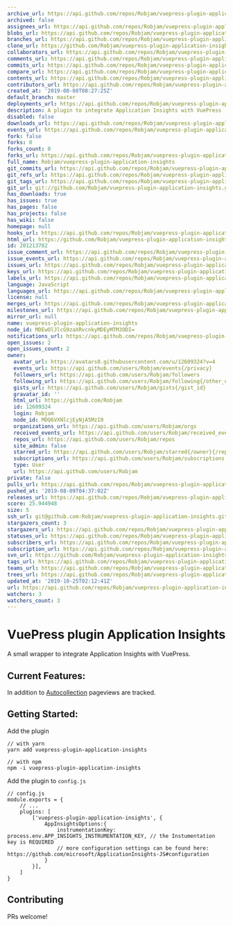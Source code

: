 ```yaml
---
archive_url: https://api.github.com/repos/Robjam/vuepress-plugin-application-insights/{archive_format}{/ref}
archived: false
assignees_url: https://api.github.com/repos/Robjam/vuepress-plugin-application-insights/assignees{/user}
blobs_url: https://api.github.com/repos/Robjam/vuepress-plugin-application-insights/git/blobs{/sha}
branches_url: https://api.github.com/repos/Robjam/vuepress-plugin-application-insights/branches{/branch}
clone_url: https://github.com/Robjam/vuepress-plugin-application-insights.git
collaborators_url: https://api.github.com/repos/Robjam/vuepress-plugin-application-insights/collaborators{/collaborator}
comments_url: https://api.github.com/repos/Robjam/vuepress-plugin-application-insights/comments{/number}
commits_url: https://api.github.com/repos/Robjam/vuepress-plugin-application-insights/commits{/sha}
compare_url: https://api.github.com/repos/Robjam/vuepress-plugin-application-insights/compare/{base}...{head}
contents_url: https://api.github.com/repos/Robjam/vuepress-plugin-application-insights/contents/{+path}
contributors_url: https://api.github.com/repos/Robjam/vuepress-plugin-application-insights/contributors
created_at: '2019-08-08T08:27:25Z'
default_branch: master
deployments_url: https://api.github.com/repos/Robjam/vuepress-plugin-application-insights/deployments
description: A plugin to integrate Application Insights with VuePress
disabled: false
downloads_url: https://api.github.com/repos/Robjam/vuepress-plugin-application-insights/downloads
events_url: https://api.github.com/repos/Robjam/vuepress-plugin-application-insights/events
fork: false
forks: 0
forks_count: 0
forks_url: https://api.github.com/repos/Robjam/vuepress-plugin-application-insights/forks
full_name: Robjam/vuepress-plugin-application-insights
git_commits_url: https://api.github.com/repos/Robjam/vuepress-plugin-application-insights/git/commits{/sha}
git_refs_url: https://api.github.com/repos/Robjam/vuepress-plugin-application-insights/git/refs{/sha}
git_tags_url: https://api.github.com/repos/Robjam/vuepress-plugin-application-insights/git/tags{/sha}
git_url: git://github.com/Robjam/vuepress-plugin-application-insights.git
has_downloads: true
has_issues: true
has_pages: false
has_projects: false
has_wiki: false
homepage: null
hooks_url: https://api.github.com/repos/Robjam/vuepress-plugin-application-insights/hooks
html_url: https://github.com/Robjam/vuepress-plugin-application-insights
id: 201213782
issue_comment_url: https://api.github.com/repos/Robjam/vuepress-plugin-application-insights/issues/comments{/number}
issue_events_url: https://api.github.com/repos/Robjam/vuepress-plugin-application-insights/issues/events{/number}
issues_url: https://api.github.com/repos/Robjam/vuepress-plugin-application-insights/issues{/number}
keys_url: https://api.github.com/repos/Robjam/vuepress-plugin-application-insights/keys{/key_id}
labels_url: https://api.github.com/repos/Robjam/vuepress-plugin-application-insights/labels{/name}
language: JavaScript
languages_url: https://api.github.com/repos/Robjam/vuepress-plugin-application-insights/languages
license: null
merges_url: https://api.github.com/repos/Robjam/vuepress-plugin-application-insights/merges
milestones_url: https://api.github.com/repos/Robjam/vuepress-plugin-application-insights/milestones{/number}
mirror_url: null
name: vuepress-plugin-application-insights
node_id: MDEwOlJlcG9zaXRvcnkyMDEyMTM3ODI=
notifications_url: https://api.github.com/repos/Robjam/vuepress-plugin-application-insights/notifications{?since,all,participating}
open_issues: 2
open_issues_count: 2
owner:
  avatar_url: https://avatars0.githubusercontent.com/u/12609324?v=4
  events_url: https://api.github.com/users/Robjam/events{/privacy}
  followers_url: https://api.github.com/users/Robjam/followers
  following_url: https://api.github.com/users/Robjam/following{/other_user}
  gists_url: https://api.github.com/users/Robjam/gists{/gist_id}
  gravatar_id: ''
  html_url: https://github.com/Robjam
  id: 12609324
  login: Robjam
  node_id: MDQ6VXNlcjEyNjA5MzI0
  organizations_url: https://api.github.com/users/Robjam/orgs
  received_events_url: https://api.github.com/users/Robjam/received_events
  repos_url: https://api.github.com/users/Robjam/repos
  site_admin: false
  starred_url: https://api.github.com/users/Robjam/starred{/owner}{/repo}
  subscriptions_url: https://api.github.com/users/Robjam/subscriptions
  type: User
  url: https://api.github.com/users/Robjam
private: false
pulls_url: https://api.github.com/repos/Robjam/vuepress-plugin-application-insights/pulls{/number}
pushed_at: '2019-08-09T04:37:02Z'
releases_url: https://api.github.com/repos/Robjam/vuepress-plugin-application-insights/releases{/id}
score: 25.944948
size: 5
ssh_url: git@github.com:Robjam/vuepress-plugin-application-insights.git
stargazers_count: 3
stargazers_url: https://api.github.com/repos/Robjam/vuepress-plugin-application-insights/stargazers
statuses_url: https://api.github.com/repos/Robjam/vuepress-plugin-application-insights/statuses/{sha}
subscribers_url: https://api.github.com/repos/Robjam/vuepress-plugin-application-insights/subscribers
subscription_url: https://api.github.com/repos/Robjam/vuepress-plugin-application-insights/subscription
svn_url: https://github.com/Robjam/vuepress-plugin-application-insights
tags_url: https://api.github.com/repos/Robjam/vuepress-plugin-application-insights/tags
teams_url: https://api.github.com/repos/Robjam/vuepress-plugin-application-insights/teams
trees_url: https://api.github.com/repos/Robjam/vuepress-plugin-application-insights/git/trees{/sha}
updated_at: '2019-10-25T02:12:41Z'
url: https://api.github.com/repos/Robjam/vuepress-plugin-application-insights
watchers: 3
watchers_count: 3
---
```


# VuePress plugin Application Insights

A small wrapper to integrate Application Insights with VuePress. 

## Current Features:

In addition to [Autocollection](https://github.com/microsoft/ApplicationInsights-JS#setting-up-autocollection) pageviews are tracked.

## Getting Started:

Add the plugin
```
// with yarn
yarn add vuepress-plugin-application-insights

// with npm
npm -i vuepress-plugin-application-insights
```

Add the plugin to `config.js`

```
// config.js
module.exports = {
    // ...
    plugins: [
        ['vuepress-plugin-application-insights', {
            AppInsightsOptions:{
                instrumentationKey: process.env.APP_INSIGHTS_INSTRUMENTATION_KEY, // the Instumentation key is REQUIRED
                // more configuration settings can be found here: https://github.com/microsoft/ApplicationInsights-JS#configuration
            }
        }],
    ]
}
```

## Contributing

PRs welcome!
